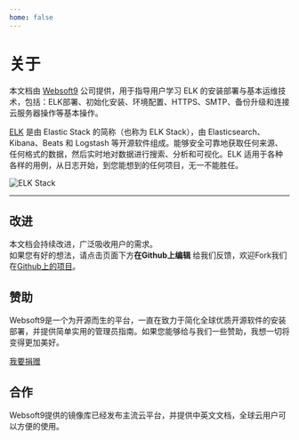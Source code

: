 ```yaml
---
home: false
---
```


# 关于

本文档由 [Websoft9](https://www.websoft9.com/) 公司提供，用于指导用户学习 ELK 的安装部署与基本运维技术，包括：ELK部署、初始化安装、环境配置、HTTPS、SMTP、备份升级和连接云服务器操作等基本操作。

[ELK](https://www.elastic.co/cn/elastic-stack/) 是由 Elastic Stack 的简称（也称为 ELK Stack），由 Elasticsearch、Kibana、Beats 和 Logstash 等开源软件组成。能够安全可靠地获取任何来源、任何格式的数据，然后实时地对数据进行搜索、分析和可视化。ELK 适用于各种各样的用例，从日志开始，到您能想到的任何项目，无一不能胜任。

![ELK Stack](https://libs.websoft9.com/Websoft9/DocsPicture/zh/elk/elk-gui-websoft9.gif)

---

## 改进

本文档会持续改进，广泛吸收用户的需求。  
如果您有好的想法，请点击页面下方**在Github上编辑** 给我们反馈，欢迎Fork我们在[Github上的项目](https://github.com/Websoft9/ansible-elk)。

## 赞助

Websoft9是一个为开源而生的平台，一直在致力于简化全球优质开源软件的安装部署，并提供简单实用的管理员指南。如果您能够给与我们一些赞助，我想一切将变得更加美好。  

[我要捐赠](https://www.websoft9.com/aboutus/donate)

## 合作

Websoft9提供的镜像库已经发布主流云平台，并提供中英文文档，全球云用户可以方便的使用。  
